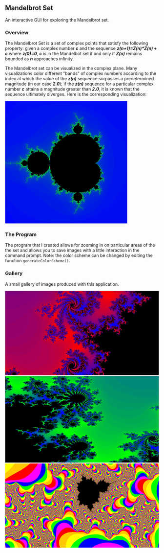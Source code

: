 ## Mandelbrot Set

An interactive GUI for exploring the Mandelbrot set.

### Overview

The Mandelbrot Set is a set of complex points that satisfy the following property: given a complex number ***c*** and the sequence ***z(n+1)=Z(n)\*Z(n) + c*** where ***z(0)=0***, ***c*** is in the Mandelbot set if and only if ***Z(n)*** remains bounded as ***n*** approaches infinity.

The Mandelbrot set can be visualized in the complex plane. Many visualizations color different "bands" of complex numbers according to the index at which the value of the ***z(n)*** sequence surpasses a predetermined magnitude (in our case ***2.0***); if the ***z(n)*** sequence for a particular complex number ***c*** attains a magnitude greater than ***2.0***, it is known that the sequence ultimately diverges. Here is the corresponding visualization:

<div class="centered"><img src="https://raw.githubusercontent.com/mitrydoug/mandelbrot-viewer/master/images/mandel.png"></div>

### The Program

The program that I created allows for zooming in on particular areas of the the set and allows you to save images with a little interaction in the command prompt. Note: the color scheme can be changed by editing the function `generateColorScheme()`.

### Gallery

A small gallery of images produced with this application.

<div class="img-gallery">
<img src="https://raw.githubusercontent.com/mitrydoug/mandelbrot-viewer/master/images/adrian_sm.jpg">
<img src="https://raw.githubusercontent.com/mitrydoug/mandelbrot-viewer/master/images/lucas_sm.png">
<img src="https://raw.githubusercontent.com/mitrydoug/mandelbrot-viewer/master/images/background_sm.png">
</div>
